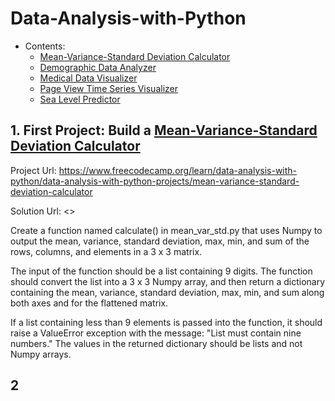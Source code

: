 # Data-Analysis-with-Python

- Contents:
  - [Mean-Variance-Standard Deviation Calculator](#1-first-project-build-a-mean-variance-standard-deviation-calculator)
  - [Demographic Data Analyzer](#2-second-project-build-a-)
  - [Medical Data Visualizer](#3-third-project-build-a-)
  - [Page View Time Series Visualizer](#4-fourth-project-build-a-)
  - [Sea Level Predictor](#5-fifth-project-build-a-)

## 1. First Project: Build a [Mean-Variance-Standard Deviation Calculator]()

Project Url: <https://www.freecodecamp.org/learn/data-analysis-with-python/data-analysis-with-python-projects/mean-variance-standard-deviation-calculator>

Solution Url: <>

Create a function named calculate() in mean_var_std.py that uses Numpy to output the mean, variance, standard deviation, max, min, and sum of the rows, columns, and elements in a 3 x 3 matrix.

The input of the function should be a list containing 9 digits. The function should convert the list into a 3 x 3 Numpy array, and then return a dictionary containing the mean, variance, standard deviation, max, min, and sum along both axes and for the flattened matrix.

If a list containing less than 9 elements is passed into the function, it should raise a ValueError exception with the message: "List must contain nine numbers." The values in the returned dictionary should be lists and not Numpy arrays.

## 2
